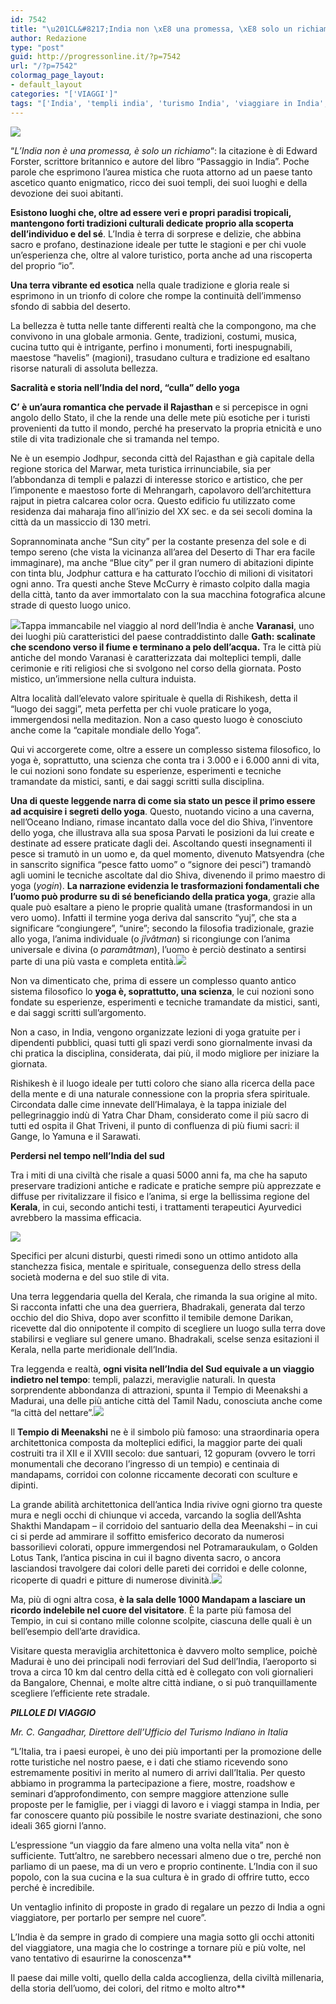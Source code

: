 ```yaml
---
id: 7542
title: "\u201CL&#8217;India non \xE8 una promessa, \xE8 solo un richiamo.\u201D"
author: Redazione
type: "post"
guid: http://progressonline.it/?p=7542
url: "/?p=7542"
colormag_page_layout:
- default_layout
categories: "['VIAGGI']"
tags: "['India', 'templi india', 'turismo India', 'viaggiare in India', 'viaggio in India']"
---
```


![](https://progressonline.it/wp-content/uploads/2017/12/india-300x225.jpg)

“*L’India non è una promessa, è solo un richiamo*“: la citazione è di Edward Forster, scrittore britannico e autore del libro “Passaggio in India”. Poche parole che esprimono l’aurea mistica che ruota attorno ad un paese tanto ascetico quanto enigmatico, ricco dei suoi templi, dei suoi luoghi e della devozione dei suoi abitanti.

**Esistono luoghi che, oltre ad essere veri e propri paradisi tropicali, mantengono forti tradizioni culturali dedicate proprio alla scoperta dell’individuo e del sé**. L’India è terra di sorprese e delizie, che abbina sacro e profano, destinazione ideale per tutte le stagioni e per chi vuole un’esperienza che, oltre al valore turistico, porta anche ad una riscoperta del proprio “io”.

**Una terra vibrante ed esotica** nella quale tradizione e gloria reale si esprimono in un trionfo di colore che rompe la continuità dell’immenso sfondo di sabbia del deserto.

La bellezza è tutta nelle tante differenti realtà che la compongono, ma che convivono in una globale armonia. Gente, tradizioni, costumi, musica, cucina tutto qui è intrigante, perfino i monumenti, forti inespugnabili, maestose “havelis” (magioni), trasudano cultura e tradizione ed esaltano risorse naturali di assoluta bellezza.

**Sacralità e storia nell’India del nord, “culla” dello yoga**

**C’ è un’aura romantica che pervade il Rajasthan** e si percepisce in ogni angolo dello Stato, il che la rende una delle mete più esotiche per i turisti provenienti da tutto il mondo, perché ha preservato la propria etnicità e uno stile di vita tradizionale che si tramanda nel tempo.

Ne è un esempio Jodhpur, seconda città del Rajasthan e già capitale della regione storica del Marwar, meta turistica irrinunciabile, sia per l’abbondanza di templi e palazzi di interesse storico e artistico, che per l’imponente e maestoso forte di Mehrangarh, capolavoro dell’architettura rajput in pietra calcarea color ocra. Questo edificio fu utilizzato come residenza dai maharaja fino all’inizio del XX sec. e da sei secoli domina la città da un massiccio di 130 metri.

Soprannominata anche “Sun city” per la costante presenza del sole e di tempo sereno (che vista la vicinanza all’area del Deserto di Thar era facile immaginare), ma anche “Blue city” per il gran numero di abitazioni dipinte con tinta blu, Jodphur cattura e ha catturato l’occhio di milioni di visitatori ogni anno. Tra questi anche Steve McCurry è rimasto colpito dalla magia della città, tanto da aver immortalato con la sua macchina fotografica alcune strade di questo luogo unico.

![](https://progressonline.it/wp-content/uploads/2017/12/Munshi_Ghat_Varanasi-300x200.jpg)Tappa immancabile nel viaggio al nord dell’India è anche **Varanasi**, uno dei luoghi più caratteristici del paese contraddistinto dalle **Gath: scalinate che scendono verso il fiume e terminano a pelo dell’acqua.** Tra le città più antiche del mondo Varanasi è caratterizzata dai molteplici templi, dalle cerimonie e riti religiosi che si svolgono nel corso della giornata. Posto mistico, un’immersione nella cultura induista.

Altra località dall’elevato valore spirituale è quella di Rishikesh, detta il “luogo dei saggi”, meta perfetta per chi vuole praticare lo yoga, immergendosi nella meditazion. Non a caso questo luogo è conosciuto anche come la “capitale mondiale dello Yoga”.

Qui vi accorgerete come, oltre a essere un complesso sistema filosofico, lo yoga è, soprattutto, una scienza che conta tra i 3.000 e i 6.000 anni di vita, le cui nozioni sono fondate su esperienze, esperimenti e tecniche tramandate da mistici, santi, e dai saggi scritti sulla disciplina.

**Una di queste leggende narra di come sia stato un pesce il primo essere ad acquisire i segreti dello yoga**. Questo, nuotando vicino a una caverna, nell’Oceano Indiano, rimase incantato dalla voce del dio Shiva, l’inventore dello yoga, che illustrava alla sua sposa Parvati le posizioni da lui create e destinate ad essere praticate dagli dei. Ascoltando questi insegnamenti il pesce si tramutò in un uomo e, da quel momento, divenuto Matsyendra (che in sanscrito significa “pesce fatto uomo” o “signore dei pesci”) tramandò agli uomini le tecniche ascoltate dal dio Shiva, divenendo il primo maestro di yoga (*yogin*). **La narrazione evidenzia le trasformazioni fondamentali che l’uomo può produrre su di sé beneficiando della pratica yoga**, grazie alla quale può esaltare a pieno le proprie qualità umane (trasformandosi in un vero uomo). Infatti il termine yoga deriva dal sanscrito “yuj”, che sta a significare “congiungere”, “unire”; secondo la filosofia tradizionale, grazie allo yoga, l’anima individuale (o *jîvâtman*) si ricongiunge con l’anima universale e divina (o *paramâtman*), l’uomo è perciò destinato a sentirsi parte di una più vasta e completa entità.![](https://progressonline.it/wp-content/uploads/2017/12/yoga-india-300x200.jpg)

Non va dimenticato che, prima di essere un complesso quanto antico sistema filosofico lo **yoga è, soprattutto, una scienza**, le cui nozioni sono fondate su esperienze, esperimenti e tecniche tramandate da mistici, santi, e dai saggi scritti sull’argomento.

Non a caso, in India, vengono organizzate lezioni di yoga gratuite per i dipendenti pubblici, quasi tutti gli spazi verdi sono giornalmente invasi da chi pratica la disciplina, considerata, dai più, il modo migliore per iniziare la giornata.

Rishikesh è il luogo ideale per tutti coloro che siano alla ricerca della pace della mente e di una naturale connessione con la propria sfera spirituale. Circondata dalle cime innevate dell’Himalaya, è la tappa iniziale del pellegrinaggio indù di Yatra Char Dham, considerato come il più sacro di tutti ed ospita il Ghat Triveni, il punto di confluenza di più fiumi sacri: il Gange, lo Yamuna e il Sarawati.

**Perdersi nel tempo nell’India del sud**

Tra i miti di una civiltà che risale a quasi 5000 anni fa, ma che ha saputo preservare tradizioni antiche e radicate e pratiche sempre più apprezzate e diffuse per rivitalizzare il fisico e l’anima, si erge la bellissima regione del **Kerala**, in cui, secondo antichi testi, i trattamenti terapeutici Ayurvedici avrebbero la massima efficacia.

![](https://progressonline.it/wp-content/uploads/2017/12/kerala-300x150.jpg)

Specifici per alcuni disturbi, questi rimedi sono un ottimo antidoto alla stanchezza fisica, mentale e spirituale, conseguenza dello stress della società moderna e del suo stile di vita.

Una terra leggendaria quella del Kerala, che rimanda la sua origine al mito. Si racconta infatti che una dea guerriera, Bhadrakali, generata dal terzo occhio del dio Shiva, dopo aver sconfitto il temibile demone Darikan, ricevette dal dio onnipotente il compito di scegliere un luogo sulla terra dove stabilirsi e vegliare sul genere umano. Bhadrakali, scelse senza esitazioni il Kerala, nella parte meridionale dell’India.

Tra leggenda e realtà, **ogni visita nell’India del Sud equivale a un viaggio indietro nel tempo**: templi, palazzi, meraviglie naturali. In questa sorprendente abbondanza di attrazioni, spunta il Tempio di Meenakshi a Madurai, una delle più antiche città del Tamil Nadu, conosciuta anche come “la città del nettare”.![](https://progressonline.it/wp-content/uploads/2017/12/Tempio-di-Meenakshi-a-Madurai-225x300.jpg)

Il **Tempio di Meenakshi** ne è il simbolo più famoso: una straordinaria opera architettonica composta da molteplici edifici, la maggior parte dei quali costruiti tra il XII e il XVIII secolo: due santuari, 12 gopuram (ovvero le torri monumentali che decorano l’ingresso di un tempio) e centinaia di mandapams, corridoi con colonne riccamente decorati con sculture e dipinti.

La grande abilità architettonica dell’antica India rivive ogni giorno tra queste mura e negli occhi di chiunque vi acceda, varcando la soglia dell’Ashta Shakthi Mandapam – il corridoio del santuario della dea Meenakshi – in cui ci si perde ad ammirare il soffitto emisferico decorato da numerosi bassorilievi colorati, oppure immergendosi nel Potramaraukulam, o Golden Lotus Tank, l’antica piscina in cui il bagno diventa sacro, o ancora lasciandosi travolgere dai colori delle pareti dei corridoi e delle colonne, ricoperte di quadri e pitture di numerose divinità.![](https://progressonline.it/wp-content/uploads/2017/12/hall-of-thousand-pillars-300x225.jpg)

Ma, più di ogni altra cosa, **è la sala delle 1000 Mandapam a lasciare un ricordo indelebile nel cuore del visitatore**. È la parte più famosa del Tempio, in cui si contano mille colonne scolpite, ciascuna delle quali è un bell’esempio dell’arte dravidica.

Visitare questa meraviglia architettonica è davvero molto semplice, poichè Madurai è uno dei principali nodi ferroviari del Sud dell’India, l’aeroporto si trova a circa 10 km dal centro della città ed è collegato con voli giornalieri da Bangalore, Chennai, e molte altre città indiane, o si può tranquillamente scegliere l’efficiente rete stradale.

***PILLOLE DI VIAGGIO***

*Mr. C. Gangadhar, Direttore dell’Ufficio del Turismo Indiano in Italia*

“L’Italia, tra i paesi europei, è uno dei più importanti per la promozione delle rotte turistiche nel nostro paese, e i dati che stiamo ricevendo sono estremamente positivi in merito al numero di arrivi dall’Italia. Per questo abbiamo in programma la partecipazione a fiere, mostre, roadshow e seminari d’approfondimento, con sempre maggiore attenzione sulle proposte per le famiglie, per i viaggi di lavoro e i viaggi stampa in India, per far conoscere quanto più possibile le nostre svariate destinazioni, che sono ideali 365 giorni l’anno.

L’espressione “un viaggio da fare almeno una volta nella vita” non è sufficiente. Tutt’altro, ne sarebbero necessari almeno due o tre, perché non parliamo di un paese, ma di un vero e proprio continente. L’India con il suo popolo, con la sua cucina e la sua cultura è in grado di offrire tutto, ecco perché è incredibile.

Un ventaglio infinito di proposte in grado di regalare un pezzo di India a ogni viaggiatore, per portarlo per sempre nel cuore”.

 L’India è da sempre in grado di compiere una magia sotto gli occhi attoniti del viaggiatore, una magia che lo costringe a tornare più e più volte, nel vano tentativo di esaurirne la conoscenza**

 Il paese dai mille volti, quello della calda accoglienza, della civiltà millenaria, della storia dell’uomo, dei colori, del ritmo e molto altro**